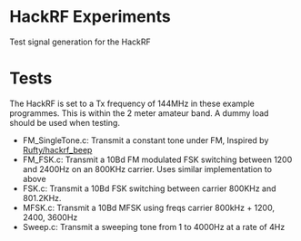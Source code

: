 # HackRF Experiments
Test signal generation for the HackRF

# Tests
The HackRF is set to a Tx frequency of 144MHz in these example programmes. This
is within the 2 meter amateur band. A dummy load should be used when testing.
- FM\_SingleTone.c: Transmit a constant tone under FM, Inspired by [Rufty/hackrf_beep](https://github.com/rufty/hackrf_beep)
- FM\_FSK.c: Transmit a 10Bd FM modulated FSK switching between 1200 and 2400Hz on an 800KHz carrier. Uses similar implementation to above
- FSK.c: Transmit a 10Bd FSK switching between carrier 800KHz and 801.2KHz.
- MFSK.c: Transmit a 10Bd MFSK using freqs carrier 800kHz + 1200, 2400, 3600Hz
- Sweep.c: Transmit a sweeping tone from 1 to 4000Hz at a rate of 4Hz
